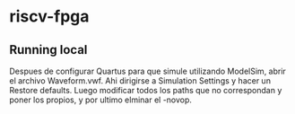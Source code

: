 # riscv-fpga

## Running local

Despues de configurar Quartus para que simule utilizando ModelSim, abrir el archivo Waveform.vwf.
Ahi dirigirse a Simulation Settings y hacer un Restore defaults.
Luego modificar todos los paths que no correspondan y poner los propios, y por ultimo elminar el -novop.
